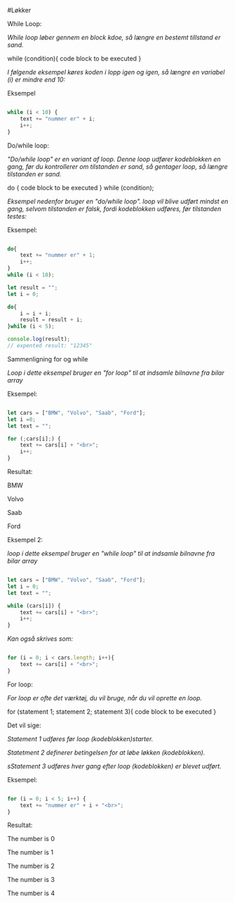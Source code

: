 #Løkker

While Loop:

*While loop løber gennem en block kdoe, så længre en bestemt tillstand er sand.*

while (condition){
    code block to be executed
}

*I følgende eksempel køres koden i lopp igen og igen, så længre en variabel (i) er mindre end 10:*

Eksempel

```javascript

while (i < 10) {
    text += "nummer er" + i;
    i++;
}
```

Do/while loop:

*"Do/while loop" er en variant af loop. Denne loop udfører kodeblokken en gang, før du kontrollerer om tilstanden er sand, så gentager loop, så længre tilstanden er sand.*

do {
    code block to be executed 
}
while (condition);

*Eksempel nedenfor bruger en "do/while loop". loop vil blive udført  mindst en gang, selvom tilstanden er falsk, fordi kodeblokken udføres, før tilstanden testes:*

Eksempel:

```javascript

do{
    text += "nummer er" + 1;
    i++;
}
while (i < 10);
```
```javascript
let result = "";
let i = 0;

do{
    i = i + i;
    result = result + i;
}while (i < 5);

console.log(result);
// expented result: "12345"
```

Sammenligning for og while

*Loop i dette eksempel bruger en "for loop" til at indsamle bilnavne fra bilar array*

Eksempel:

```javascript

let cars = ["BMW", "Volvo", "Saab", "Ford"];
let i =0;
let text = "";

for (;cars[i];) {
    text += cars[i] + "<br>";
    i++;
}
```
Resultat:

BMW 

Volvo 

Saab

Ford


Eksempel 2:

*loop i dette eksempel bruger en "while loop" til at indsamle bilnavne fra bilar array*

```javascript

let cars = ["BMW", "Volvo", "Saab", "Ford"];
let i = 0;
let text = "";

while (cars[i]) {
    text += cars[i] + "<br>";
    i++;
}
```

*Kan også skrives som:*

```javascript

for (i = 0; i < cars.length; i++){
    text += cars[i] + "<br>";
}
```

For loop:

*For loop er ofte det værktøj, du vil bruge, når du vil oprette en loop.*

for (statement 1; statement 2; statement 3){
    code block to be executed
}

Det vil sige:

*Statement 1 udføres før loop (kodeblokken)starter.*

*Statetment 2 definerer betingelsen for at løbe løkken (kodeblokken).*

*sStatement 3 udføres hver gang efter loop (kodeblokken) er blevet udført.*

Eksempel:

```javascript

for (i = 0; i < 5; i++) {
    text += "nummer er" + i + "<br>";
}
```
Resultat:

The number is 0

The number is 1

The number is 2

The number is 3

The number is 4


